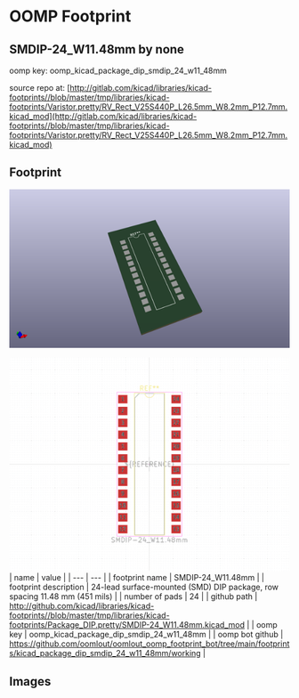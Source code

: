 # OOMP Footprint  
## SMDIP-24_W11.48mm  by none  
  
oomp key: oomp_kicad_package_dip_smdip_24_w11_48mm  
  
source repo at: [http://gitlab.com/kicad/libraries/kicad-footprints//blob/master/tmp/libraries/kicad-footprints/Varistor.pretty/RV_Rect_V25S440P_L26.5mm_W8.2mm_P12.7mm.kicad_mod](http://gitlab.com/kicad/libraries/kicad-footprints//blob/master/tmp/libraries/kicad-footprints/Varistor.pretty/RV_Rect_V25S440P_L26.5mm_W8.2mm_P12.7mm.kicad_mod)  
## Footprint  
  
[![working_kicad_pcb_3d.png](working_kicad_pcb_3d_600.png)](working_kicad_pcb_3d.png)  
  
[![working.png](working_600.png)](working.png)  
| name | value | 
| --- | --- | 
| footprint name | SMDIP-24_W11.48mm | 
| footprint description | 24-lead surface-mounted (SMD) DIP package, row spacing 11.48 mm (451 mils) | 
| number of pads | 24 | 
| github path | http://github.com/kicad/libraries/kicad-footprints//blob/master/tmp/libraries/kicad-footprints/Package_DIP.pretty/SMDIP-24_W11.48mm.kicad_mod | 
| oomp key | oomp_kicad_package_dip_smdip_24_w11_48mm | 
| oomp bot github | https://github.com/oomlout/oomlout_oomp_footprint_bot/tree/main/footprints/kicad_package_dip_smdip_24_w11_48mm/working | 
## Images  
